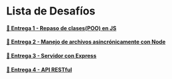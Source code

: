 # Lista de Desafíos

#### [🔗 Entrega 1 - Repaso de clases(POO) en JS](https://github.com/EstebanDem/backend-coderhouse/tree/master/Entrega-1#readme)

#### [🔗 Entrega 2 - Manejo de archivos asincrónicamente con Node](https://github.com/EstebanDem/backend-coderhouse/tree/master/Entrega-2#readme)

#### [🔗 Entrega 3 - Servidor con Express](https://github.com/EstebanDem/backend-coderhouse/tree/master/Entrega-3#readme)

#### [🔗 Entrega 4 - API RESTful](https://github.com/EstebanDem/backend-coderhouse/tree/master/Entrega-4#readme)

